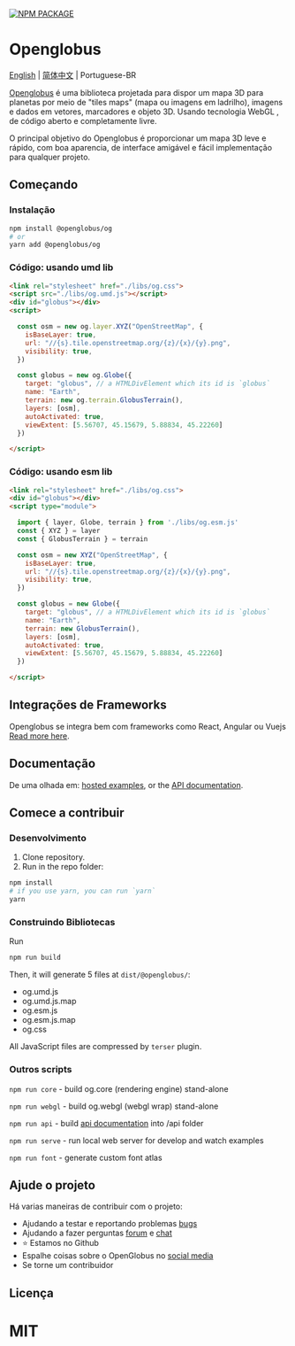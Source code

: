 [![NPM PACKAGE](https://img.shields.io/npm/v/@openglobus/og.svg?logo=npm&logoColor=fff&label=NPM+package&color=limegreen)](https://www.npmjs.com/@openglobus/og)

# Openglobus

[English](README.md) | [简体中文](README_CN.md) | Portuguese-BR

[Openglobus](http://www.openglobus.org/) é uma biblioteca projetada para dispor um mapa 3D para planetas
por meio de "tiles maps" (mapa ou imagens em ladrilho), imagens e dados em vetores, marcadores e objeto 3D. Usando tecnologia WebGL , de código aberto e completamente livre.

O principal objetivo do Openglobus é proporcionar um mapa 3D leve e rápido, com boa aparencia, de interface amigável e fácil implementação para qualquer projeto.

## Começando

### Instalação

```sh
npm install @openglobus/og
# or
yarn add @openglobus/og
```

### Código: usando umd lib

```html
<link rel="stylesheet" href="./libs/og.css">
<script src="./libs/og.umd.js"></script>
<div id="globus"></div>
<script>

  const osm = new og.layer.XYZ("OpenStreetMap", {
    isBaseLayer: true,
    url: "//{s}.tile.openstreetmap.org/{z}/{x}/{y}.png",
    visibility: true,
  })

  const globus = new og.Globe({
    target: "globus", // a HTMLDivElement which its id is `globus`
    name: "Earth",
    terrain: new og.terrain.GlobusTerrain(),
    layers: [osm],
    autoActivated: true,
    viewExtent: [5.56707, 45.15679, 5.88834, 45.22260]
  })

</script>
```

### Código: usando esm lib

``` html
<link rel="stylesheet" href="./libs/og.css">
<div id="globus"></div>
<script type="module">

  import { layer, Globe, terrain } from './libs/og.esm.js'
  const { XYZ } = layer
  const { GlobusTerrain } = terrain

  const osm = new XYZ("OpenStreetMap", {
    isBaseLayer: true,
    url: "//{s}.tile.openstreetmap.org/{z}/{x}/{y}.png",
    visibility: true,
  })

  const globus = new Globe({
    target: "globus", // a HTMLDivElement which its id is `globus`
    name: "Earth",
    terrain: new GlobusTerrain(),
    layers: [osm],
    autoActivated: true,
    viewExtent: [5.56707, 45.15679, 5.88834, 45.22260]
  })

</script>
```

## Integrações de Frameworks 

Openglobus se integra bem com frameworks como React, Angular ou Vuejs [Read more here](./framework-intergration.md).

## Documentação

De uma olhada em: [hosted examples](http://www.openglobus.org/examples.html), or
the [API documentation](http://www.openglobus.org/api/).

## Comece a contribuir

### Desenvolvimento

1. Clone repository.
2. Run in the repo folder:

```sh
npm install
# if you use yarn, you can run `yarn`
yarn
```

### Construindo Bibliotecas

Run

```sh
npm run build
```

Then, it will generate 5 files at `dist/@openglobus/`:

- og.umd.js
- og.umd.js.map
- og.esm.js
- og.esm.js.map
- og.css

All JavaScript files are compressed by `terser` plugin.

### Outros scripts

`npm run core` - build og.core (rendering engine) stand-alone

`npm run webgl` - build og.webgl (webgl wrap) stand-alone

`npm run api` - build [api documentation](https://www.openglobus.org/api/) into /api folder

`npm run serve` - run local web server for develop and watch examples

`npm run font` - generate custom font atlas

## Ajude o projeto

Há varias maneiras de contribuir com o projeto:

- Ajudando a testar e reportando problemas [bugs](https://github.com/openglobus/openglobus/issues)
- Ajudando a fazer perguntas [forum](https://groups.google.com/d/forum/openglobus)
  e [chat](https://gitter.im/openglobus/og)
- ⭐️ Estamos no Github
- Espalhe coisas sobre o OpenGlobus no [social media](https://twitter.com/openglobus)
- Se torne um contribuidor

## Licença

MIT
=======
